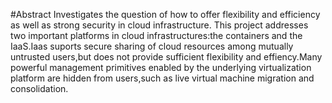 #Abstract
Investigates the question of how to offer flexibility and efficiency as well as strong security in cloud infrastructure.
This project addresses two important platforms in cloud infrastructures:the containers and the IaaS.Iaas suports secure sharing of cloud resources among mutually untrusted users,but does not provide sufficient flexibility and effiency.Many powerful management primitives enabled by the underlying virtualization platform are hidden from users,such as live virtual machine migration and consolidation.
